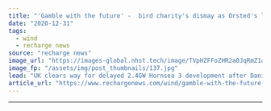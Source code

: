 ```yaml
---
title: "'Gamble with the future' -  bird charity's dismay as Orsted's largest offshore wind project gets green light"
date: "2020-12-31"
tags: 
  - wind
  - recharge news
source: "recharge news"
image_url: "https://images-global.nhst.tech/image/TVpHZFFoZHR2a0JqRmZ1aW5mbEx1WDdJakN2T1cyVjZobGk5ZGEvVHhCdz0=/nhst/binary/a2dd0f6ab0358c0ca4ff4d8b03f4345e"
image_fp: "/assets/img/post_thumbnails/137.jpg"
lead: "UK clears way for delayed 2.4GW Hornsea 3 development after Danish group adds more bird protection measures"
article_url: "https://www.rechargenews.com/wind/gamble-with-the-future-bird-charitys-dismay-as-orsteds-largest-offshore-wind-project-gets-green-light/2-1-937873"
---
```


---
